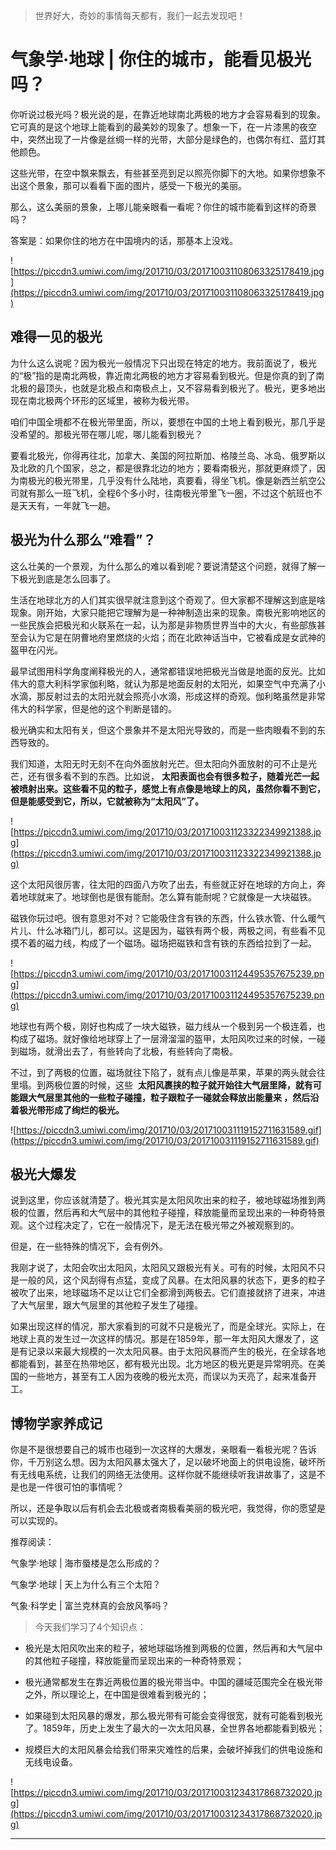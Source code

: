 > 世界好大，奇妙的事情每天都有，我们一起去发现吧！

# 气象学·地球 | 你住的城市，能看见极光吗？

你听说过极光吗？极光说的是，在靠近地球南北两极的地方才会容易看到的现象。它可真的是这个地球上能看到的最美妙的现象了。想象一下，在一片漆黑的夜空中，突然出现了一片像是丝绸一样的光带，大部分是绿色的，也偶尔有红、蓝灯其他颜色。

这些光带，在空中飘来飘去，有些甚至亮到足以照亮你脚下的大地。如果你想象不出这个景象，那可以看看下面的图片，感受一下极光的美丽。

那么，这么美丽的景象，上哪儿能亲眼看一看呢？你住的城市能看到这样的奇景吗？

答案是：如果你住的地方在中国境内的话，那基本上没戏。

![https://piccdn3.umiwi.com/img/201710/03/201710031108063325178419.jpg](https://piccdn3.umiwi.com/img/201710/03/201710031108063325178419.jpg)

## 难得一见的极光

为什么这么说呢？因为极光一般情况下只出现在特定的地方。我前面说了，极光的“极”指的是南北两极，靠近南北两极的地方才容易看到极光。但是你真的到了南北极的最顶头，也就是北极点和南极点上，又不容易看到极光了。极光，更多地出现在南北极两个环形的区域里，被称为极光带。

咱们中国全境都不在极光带里面，所以，要想在中国的土地上看到极光，那几乎是没希望的。那极光带在哪儿呢，哪儿能看到极光？

要看北极光，你得再往北，加拿大、美国的阿拉斯加、格陵兰岛、冰岛、俄罗斯以及北欧的几个国家，总之，都是很靠北边的地方；要看南极光，那就更麻烦了，因为南极光的极光带里，几乎没有什么陆地，真要看，得坐飞机。像是新西兰航空公司就有那么一班飞机，全程6个多小时，往南极光带里飞一圈，不过这个航班也不是天天有，一年就飞一趟。

## 极光为什么那么“难看”？

这么壮美的一个景观，为什么那么的难以看到呢？要说清楚这个问题，就得了解一下极光到底是怎么回事了。

生活在地球北方的人们其实很早就注意到这个奇观了。但大家都不理解这到底是啥现象。刚开始，大家只能把它理解为是一种神制造出来的现象。南极光影响地区的一些民族会把极光和火联系在一起，认为那是非物质世界当中的大火，有些部族甚至会认为它是在阴曹地府里燃烧的火焰；而在北欧神话当中，它被看成是女武神的盔甲在闪光。

最早试图用科学角度阐释极光的人，通常都错误地把极光当做是地面的反光。比如伟大的意大利科学家伽利略，就认为那是地面反射的太阳光，如果空气中充满了小水滴，那反射过去的太阳光就会照亮小水滴，形成这样的奇观。伽利略虽然是非常伟大的科学家，但是他的这个判断是错的。

极光确实和太阳有关，但这个景象并不是太阳光导致的，而是一些肉眼看不到的东西导致的。

我们知道，太阳无时无刻不在向外面放射光芒。但太阳向外面放射的可不止是光芒，还有很多看不到的东西。比如说， **太阳表面也会有很多粒子，随着光芒一起被喷射出来。这些看不见的粒子，感觉上有点像是地球上的风，虽然你看不到它，但是能感受到它，所以，它就被称为“太阳风”了。**

![https://piccdn3.umiwi.com/img/201710/03/201710031123322349921388.jpg](https://piccdn3.umiwi.com/img/201710/03/201710031123322349921388.jpg)

这个太阳风很厉害，往太阳的四面八方吹了出去，有些就正好在地球的方向上，奔着地球就来了。地球倒也是很有能耐。怎么算有能耐呢？它就像是一大块磁铁。

磁铁你玩过吧。很有意思对不对？它能吸住含有铁的东西，什么铁水管、什么暖气片儿、什么冰箱门儿，都可以。这是因为，磁铁有两个极，两极之间，有些看不见摸不着的磁力线，构成了一个磁场。磁场把磁铁和含有铁的东西给拉到了一起。

![https://piccdn3.umiwi.com/img/201710/03/201710031124495357675239.png](https://piccdn3.umiwi.com/img/201710/03/201710031124495357675239.png)

地球也有两个极，刚好也构成了一块大磁铁，磁力线从一个极到另一个极连着，也构成了磁场。就好像给地球穿上了一层滑溜溜的盔甲，太阳风吹过来的时候，一碰到磁场，就滑出去了，有些转向了北极，有些转向了南极。

不过，到了两极的位置，磁场就往下陷了，就有点儿像是苹果，苹果的两头就会往里塌。到两极位置的时候，这些  **太阳风裹挟的粒子就开始往大气层里降，就有可能跟大气层里其他的一些粒子碰撞，粒子跟粒子一碰就会释放出能量来 ，然后沿着极光带形成了绚烂的极光。**

![https://piccdn3.umiwi.com/img/201710/03/201710031119152711631589.gif](https://piccdn3.umiwi.com/img/201710/03/201710031119152711631589.gif)

## 极光大爆发

说到这里，你应该就清楚了。极光其实是太阳风吹出来的粒子，被地球磁场推到两极的位置，然后再和大气层中的其他粒子碰撞，释放能量而呈现出来的一种奇特景观。这个过程决定了，它在一般情况下，是无法在极光带之外被观察到的。

但是，在一些特殊的情况下，会有例外。

我刚才说了，太阳会吹出太阳风，太阳风又跟极光有关。可有的时候，太阳风不只是一般的风，这个风刮得有点猛，变成了风暴。在太阳风暴的状态下，更多的粒子被吹了出来，地球磁场不足以让它们全都滑到两极去。它们直接就挤了进来，冲进了大气层里，跟大气层里的其他粒子发生了碰撞。

如果出现这样的情况，那大家看到的可就不只是极光了，而是全球光。实际上，在地球上真的发生过一次这样的情况。那是在1859年，那一年太阳风大爆发了，这是有记录以来最大规模的一次太阳风暴。由于太阳风暴而产生的极光，在全球各地都能看到，甚至在热带地区，都有极光出现。北方地区的极光更是异常明亮。在美国的一些地方，甚至有工人因为夜晚的极光太亮，而误以为天亮了，起来准备开工。

## 博物学家养成记

你是不是很想要自己的城市也碰到一次这样的大爆发，亲眼看一看极光呢？告诉你，千万别这么想。因为太阳风暴太强大了，足以破坏地面上的供电设施，破坏所有无线电系统，让我们的网络无法使用。这样你就不能继续听我讲故事了，这是不是也是一件很可怕的事情呢？

所以，还是争取以后有机会去北极或者南极看美丽的极光吧，我觉得，你的愿望是可以实现的。

推荐阅读：

气象学·地球 | 海市蜃楼是怎么形成的？

气象学·地球 | 天上为什么有三个太阳？

气象·科学史 | 富兰克林真的会放风筝吗？

> 今天我们学习了4个知识点：

* 极光是太阳风吹出来的粒子，被地球磁场推到两极的位置，然后再和大气层中的其他粒子碰撞，释放能量而呈现出来的一种奇特景观；

* 极光通常都发生在靠近两极位置的极光带当中。中国的疆域范围完全在极光带之外，所以理论上，在中国是很难看到极光的；

* 如果碰到太阳风暴的爆发，那么极光带有可能会变得很宽，就有可能看到极光了。1859年，历史上发生了最大的一次太阳风暴，全世界各地都能看到极光；

* 规模巨大的太阳风暴会给我们带来灾难性的后果，会破坏掉我们的供电设施和无线电设备。

![https://piccdn3.umiwi.com/img/201710/03/201710031234317868732020.jpg](https://piccdn3.umiwi.com/img/201710/03/201710031234317868732020.jpg)

---
